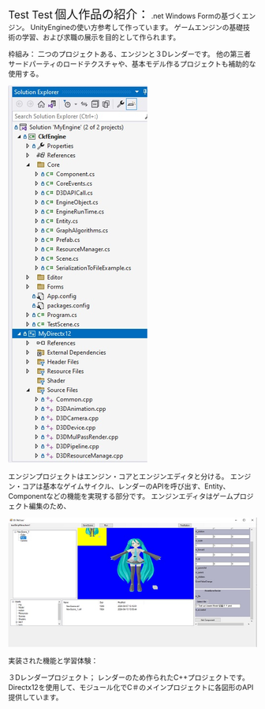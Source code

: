 <span style="font-size:1.5em;">Test Test</span>
<span style="font-size:24px;">個人作品の紹介：</span>
.net Windows Formの基づくエンジン。
UnityEngineの使い方参考して作っています。
ゲームエンジンの基礎技術の学習、および求職の展示を目的として作られます。

枠組み：
二つのプロジェクトある、エンジンと３Dレンダーです。
他の第三者サードパーティのロードテクスチャや、基本モデル作るプロジェクトも補助的な使用する。

![describe1](https://github.com/ckfckf0730/MyEngineGroup/blob/main/ReadMe/frame.jpg)

エンジンプロジェクトはエンジン・コアとエンジンエディタと分ける。
エンジン・コアは基本なゲイムサイクル、レンダーのAPIを呼び出す、Entity、Componentなどの機能を実現する部分です。
エンジンエディタはゲームプロジェクト編集のため、

![describe1](https://github.com/ckfckf0730/MyEngineGroup/blob/main/ReadMe/editor.jpg)




実装された機能と学習体験：

３Dレンダープロジェクト；
レンダーのため作られたC++プロジェクトです。
Directx12を使用して、モジュール化でC＃のメインプロジェクトに各図形のAPI提供しています。

